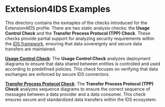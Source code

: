 # Extension4IDS Examples

This directory contains the exmaples of the checks introduced for the Extension4IDS profile. There are two static analysis checks: the **Usage Control Check** and the **Transfer Process Protocol (TPP) Check**. These checks provide partial support for analyzing security requirements within the [IDS framework](https://docs.internationaldataspaces.org/ids-knowledgebase/ids-ram-4), ensuring that data sovereignty and secure data transfers are maintained.

**[Usage Control Check](./usage-control/README.md)**: The **Usage Control Check** analyzes deployment diagrams to ensure that data shared between entities is controlled and used according to predefined policies. This check focuses on verifying that data exchanges are enforced by secure IDS connectors.

**[Transfer Process Protocol Check](./transfer-process-protocol/README.md)**: The **Transfer Process Protocol (TPP) Check** analyzes sequence diagrams to ensure the correct sequence of messages between a data provider and a data consumer. This check ensures secure and standardized data transfers within the IDS ecosystem.
